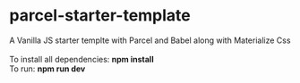 # parcel-starter-template
A Vanilla JS starter templte with Parcel and Babel along with Materialize Css <br/>
<br/>
To install all dependencies: **npm install** <br/>
To run: **npm run dev**
